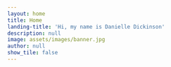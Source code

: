 ```yaml
---
layout: home
title: Home
landing-title: 'Hi, my name is Danielle Dickinson'
description: null
image: assets/images/banner.jpg
author: null
show_tile: false
---
```

